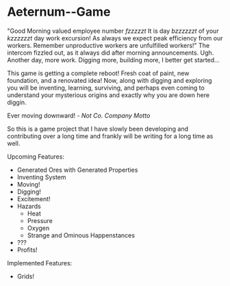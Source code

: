 Aeternum--Game
==============

"Good Morning valued employee number *fzzzzzt* It is day *bzzzzzzt* of your *kzzzzzzt* day work excursion! As always we expect peak efficiency from our workers. Remember unproductive workers are unfulfilled workers!" The intercom fizzled out, as it always did after morning announcements. Ugh. Another day, more work. Digging more, building more, I better get started...

This game is getting a complete reboot! Fresh coat of paint, new foundation, and a renovated idea! Now, along with digging and exploring you will be inventing, learning, surviving, and perhaps even coming to understand your mysterious origins and exactly why you are down here diggin.

Ever moving downward! - _Not Co. Company Motto_

So this is a game project that I have slowly been developing and contributing over a long time and frankly will be writing for a long time as well.

Upcoming Features:
- Generated Ores with Generated Properties
- Inventing System
- Moving!
- Digging!
- Excitement!
- Hazards
  - Heat
  - Pressure
  - Oxygen
  - Strange and Ominous Happenstances
- ???
- Profits!

Implemented Features:
- Grids!

  
